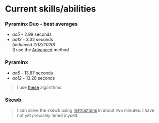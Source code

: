 # Current skills/abilities


  ### Pyraminx Duo - best averages 
   *  _ao5_ - 2.99 seconds
   *  _ao12_ - 3.32 seconds  
   _(achieved 2/13/2020)_  
   (I use the [Advanced](https://www.youtube.com/watch?v=P-Zt7GEyYuE) method
  
   
   
  ### Pyraminx
   * _ao5_ - 13.87 seconds
   * _ao12_ - 13.28 seconds
   > I use [these](https://ruwix.com/twisty-puzzles/pyraminx-triangle-rubiks-cube) algorithms.
   
   ### Skewb
   > I can solve the skewb using [instructions](https://ruwix.com/twisty-puzzles/skewb-pyraminx-mod-skewb-diamond/) in about two minutes. I have not yet precisely timed myself.
